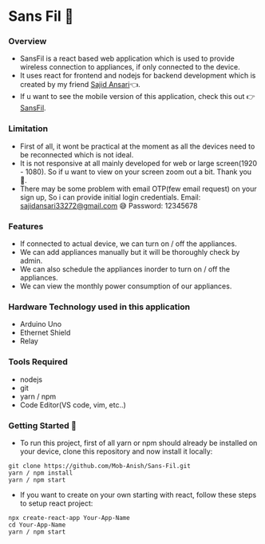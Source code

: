 # Sans Fil 📲

### Overview

- SansFil is a react based web application which is used to provide wireless connection to appliances, if only connected to the device.
- It uses react for frontend and nodejs for backend development which is created by my friend [Sajid Ansari](https://github.com/SajidAnTechie)👈.
- If u want to see the mobile version of this application, check this out 👉[SansFil](https://github.com/SajidAnTechie/IOT_Controller).

### Limitation

- First of all, it wont be practical at the moment as all the devices need to be reconnected which is not ideal.
- It is not responsive at all mainly developed for web or large screen(1920 - 1080). So if u want to view on your screen zoom out a bit. Thank you 🙏.
- There may be some problem with email OTP(few email request) on your sign up, So i can provide initial login credentials.
  Email: sajidansari33272@gmail.com 😅
  Password: 12345678

### Features

- If connected to actual device, we can turn on / off the appliances.
- We can add appliances manually but it will be thoroughly check by admin.
- We can also schedule the appliances inorder to turn on / off the appliances.
- We can view the monthly power consumption of our appliances.

### Hardware Technology used in this application

- Arduino Uno
- Ethernet Shield
- Relay

### Tools Required

- nodejs
- git
- yarn / npm
- Code Editor(VS code, vim, etc..)

### Getting Started 🚩

- To run this project, first of all yarn or npm should already be installed on your device, clone this repository and now install it locally:

```
git clone https://github.com/Mob-Anish/Sans-Fil.git
yarn / npm install
yarn / npm start
```

- If you want to create on your own starting with react, follow these steps to setup react project:

```
npx create-react-app Your-App-Name
cd Your-App-Name
yarn / npm start
```
